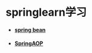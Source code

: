 # springlearn学习

- #### [spring bean](<https://github.com/987625922/springlearn/blob/master/SpringBean.md>)


- #### [SpringAOP](<https://github.com/987625922/springlearn/blob/master/SpringAOP.md>)


